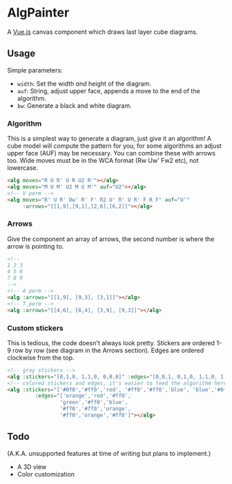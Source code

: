 # AlgPainter

A [Vue.js](https://vuejs.org/) canvas component which draws last layer cube diagrams.

## Usage

Simple parameters:

- `width`: Set the width *and* height of the diagram.
- `auf`: String, adjust upper face, appends a move to the end of the algorithm.
- `bw`: Generate a black and white diagram.

### Algorithm
This is a simplest way to generate a diagram, just give it an algorithm! A cube model will compute the pattern for you, for some algorithms an adjust upper face (AUF) may be necessary. You can combine these with arrows too. Wide moves must be in the WCA format (Rw Uw' Fw2 etc), not lowercase.

```html
<alg moves="R U R' U R U2 R'"></alg>
<alg moves="M U M' U2 M U M'" auf="U2"></alg>
<!-- V perm -->
<alg moves="R' U R' Dw' R' F' R2 U' R' U R' F R F" auf="U'"
     :arrows="[[1,9],[9,1],[2,6],[6,2]]"></alg>
```

### Arrows
Give the component an array of arrows, the second number is where the arrow is pointing to.

```html
<!--
1 2 3
4 5 6
7 8 9
-->
<!-- A perm -->
<alg :arrows="[[1,9], [9,3], [3,1]]"></alg>
<!-- T perm -->
<alg :arrows="[[4,6], [6,4], [3,9], [9,3]]"></alg>
```

### Custom stickers
This is tedious, the code doesn't always look pretty. Stickers are ordered 1-9 row by row (see diagram in the Arrows section). Edges are ordered clockwise from the top.

```html
<!-- gray stickers -->
<alg :stickers="[0,1,0, 1,1,0, 0,0,0]" :edges="[0,0,1, 0,1,0, 1,1,0, 1,0,1]"></alg>
<!-- colored stickers and edges, it's easier to feed the algorithm here. -->
<alg :stickers="['#0f0','#ff0','red', '#ff0','#ff0','blue', 'blue','#0f0','red']"
         :edges="['orange','red','#ff0',
                 'green','#ff0','blue',
                 '#ff0','#ff0','orange',
                 '#ff0','orange','#ff0']"></alg>
```

## Todo
(A.K.A. unsupported features at time of writing but plans to implement.)

- A 3D view
- Color customization